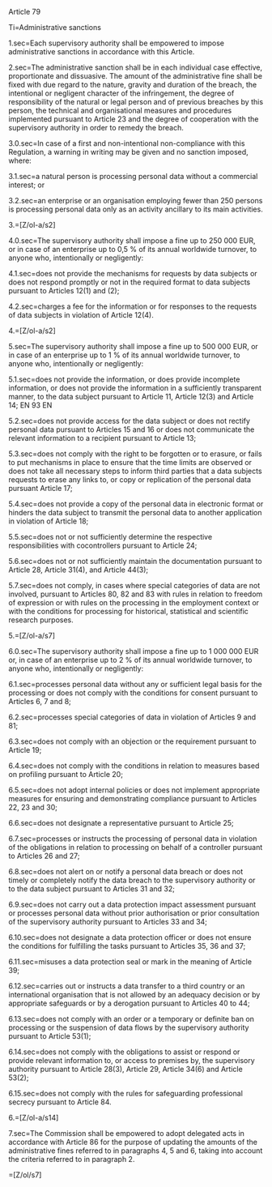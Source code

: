 Article 79

Ti=Administrative sanctions

1.sec=Each supervisory authority shall be empowered to impose administrative sanctions in accordance with this Article.

2.sec=The administrative sanction shall be in each individual case effective, proportionate and dissuasive. The amount of the administrative fine shall be fixed with due regard to the nature, gravity and duration of the breach, the intentional or negligent character of the infringement, the degree of responsibility of the natural or legal person and of previous breaches by this person, the technical and organisational measures and procedures implemented pursuant to Article 23 and the degree of cooperation with the supervisory authority in order to remedy the breach.

3.0.sec=In case of a first and non-intentional non-compliance with this Regulation, a warning in writing may be given and no sanction imposed, where:

3.1.sec=a natural person is processing personal data without a commercial interest; or

3.2.sec=an enterprise or an organisation employing fewer than 250 persons is processing personal data only as an activity ancillary to its main activities.

3.=[Z/ol-a/s2]

4.0.sec=The supervisory authority shall impose a fine up to 250 000 EUR, or in case of an enterprise up to 0,5 % of its annual worldwide turnover, to anyone who, intentionally or negligently:

4.1.sec=does not provide the mechanisms for requests by data subjects or does not respond promptly or not in the required format to data subjects pursuant to Articles 12(1) and (2);

4.2.sec=charges a fee for the information or for responses to the requests of data subjects in violation of Article 12(4).

4.=[Z/ol-a/s2]

5.sec=The supervisory authority shall impose a fine up to 500 000 EUR, or in case of an enterprise up to 1 % of its annual worldwide turnover, to anyone who, intentionally or negligently:

5.1.sec=does not provide the information, or does provide incomplete information, or does not provide the information in a sufficiently transparent manner, to the data subject pursuant to Article 11, Article 12(3) and Article 14;  EN 93 EN

5.2.sec=does not provide access for the data subject or does not rectify personal data pursuant to Articles 15 and 16 or does not communicate the relevant information to a recipient pursuant to Article 13;

5.3.sec=does not comply with the right to be forgotten or to erasure, or fails to put mechanisms in place to ensure that the time limits are observed or does not take all necessary steps to inform third parties that a data subjects requests to erase any links to, or copy or replication of the personal data pursuant Article 17;

5.4.sec=does not provide a copy of the personal data in electronic format or hinders the data subject to transmit the personal data to another application in violation of Article 18;

5.5.sec=does not or not sufficiently determine the respective responsibilities with cocontrollers pursuant to Article 24;

5.6.sec=does not or not sufficiently maintain the documentation pursuant to Article 28, Article 31(4), and Article 44(3);

5.7.sec=does not comply, in cases where special categories of data are not involved, pursuant to Articles 80, 82 and 83 with rules in relation to freedom of expression or with rules on the processing in the employment context or with the conditions for processing for historical, statistical and scientific research purposes.

5.=[Z/ol-a/s7]

6.0.sec=The supervisory authority shall impose a fine up to 1 000 000 EUR or, in case of an enterprise up to 2 % of its annual worldwide turnover, to anyone who, intentionally or negligently:

6.1.sec=processes personal data without any or sufficient legal basis for the processing or does not comply with the conditions for consent pursuant to Articles 6, 7 and 8;

6.2.sec=processes special categories of data in violation of Articles 9 and 81;

6.3.sec=does not comply with an objection or the requirement pursuant to Article 19;

6.4.sec=does not comply with the conditions in relation to measures based on profiling pursuant to Article 20;

6.5.sec=does not adopt internal policies or does not implement appropriate measures for ensuring and demonstrating compliance pursuant to Articles 22, 23 and 30;

6.6.sec=does not designate a representative pursuant to Article 25;

6.7.sec=processes or instructs the processing of personal data in violation of the obligations in relation to processing on behalf of a controller pursuant to Articles 26 and 27;

6.8.sec=does not alert on or notify a personal data breach or does not timely or completely notify the data breach to the supervisory authority or to the data subject pursuant to Articles 31 and 32;

6.9.sec=does not carry out a data protection impact assessment pursuant or processes personal data without prior authorisation or prior consultation of the supervisory authority pursuant to Articles 33 and 34;

6.10.sec=does not designate a data protection officer or does not ensure the conditions for fulfilling the tasks pursuant to Articles 35, 36 and 37;

6.11.sec=misuses a data protection seal or mark in the meaning of Article 39;

6.12.sec=carries out or instructs a data transfer to a third country or an international organisation that is not allowed by an adequacy decision or by appropriate safeguards or by a derogation pursuant to Articles 40 to 44;

6.13.sec=does not comply with an order or a temporary or definite ban on processing or the suspension of data flows by the supervisory authority pursuant to Article 53(1);

6.14.sec=does not comply with the obligations to assist or respond or provide relevant information to, or access to premises by, the supervisory authority pursuant to Article 28(3), Article 29, Article 34(6) and Article 53(2);

6.15.sec=does not comply with the rules for safeguarding professional secrecy pursuant to Article 84.

6.=[Z/ol-a/s14]

7.sec=The Commission shall be empowered to adopt delegated acts in accordance with Article 86 for the purpose of updating the amounts of the administrative fines referred to in paragraphs 4, 5 and 6, taking into account the criteria referred to in paragraph 2.

=[Z/ol/s7]